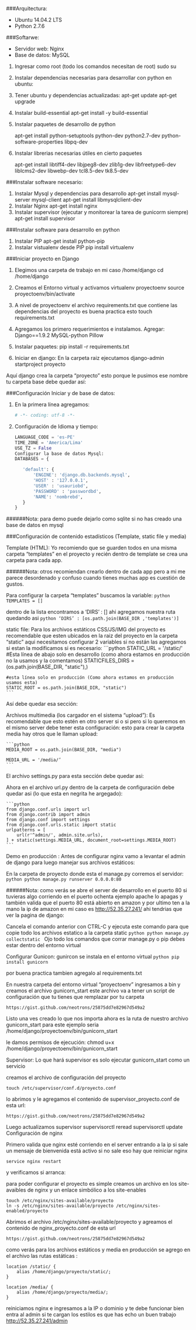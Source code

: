 ###Arquitectura:
- Ubuntu 14.04.2 LTS
- Python 2.7.6 

###Softarwe:
- Servidor web: Nginx
- Base de datos: MySQL

1. Ingresar como root (todo los comandos necesitan de root)
sudo su

2. Instalar dependencias necesarias para desarrollar con python en ubuntu:
	
3. Tener ubuntu y dependencias actualizadas:
	apt-get update
	apt-get upgrade
4. Instalar build-essential
	apt-get install -y build-essential 

6. Instalar paquetes de desarrollo de python

	apt-get install python-setuptools python-dev python2.7-dev python-software-properties libpq-dev

7. Instalar librerias necesarias útiles en cierto paquetes

	apt-get install libtiff4-dev libjpeg8-dev zlib1g-dev libfreetype6-dev liblcms2-dev libwebp-dev tcl8.5-dev tk8.5-dev

###Instalar software necesario:

1. Instalar Mysql y dependencias para desarrollo
	apt-get install mysql-server mysql-client
	apt-get install libmysqlclient-dev
2. Instalar Nginx
	apt-get install nginx
3. Instalar supervisor (ejecutar y monitorear la tarea de gunicorm siempre)
	apt-get install supervisor
	
###Instalar software para desarrollo en python
1. Instalar PIP
	apt-get install python-pip
2. Instalar vistualenv desde PIP 
	pip install virtualenv

###Iniciar proyecto en Django

1. Elegimos una carpeta de trabajo en mi caso /home/django
	cd /home/django
2. Creamos el Entorno virtual y activamos
	virtualenv proyectoenv
	source proyectoenv/bin/activate
3. A nivel de proyectoenv  el archivo requirements.txt que contiene las dependencias del proyecto es buena practica esto
	touch requirements.txt 

4. Agregamos los primero requerimientos e instalamos. Agregar: 
	Django==1.9.2
	MySQL-python
	Pillow

5. Instalar paquetes: 
	pip install -r requirements.txt

6. Iniciar en django: En la carpeta raiz ejecutamos 
	django-admin startproject proyecto
	
Aquí django crea la carpeta “proyecto” esto porque le pusimos ese nombre tu carpeta base debe quedar así:

	

###Configuración Iniciar y de base de datos:

1. En la primera línea agregamos: 
	```python
	# -*- coding: utf-8 -*-
	```

2. Configuración de Idioma y tiempo:
	```python
	LANGUAGE_CODE = 'es-PE'
	TIME_ZONE = 'America/Lima'
	USE_TZ = False
	Configurar la base de datos Mysql: 
	DATABASES = {
	
	   'default': {
	       'ENGINE': 'django.db.backends.mysql',
	       'HOST' : '127.0.0.1',
	       'USER' : 'usauriobd',
	       'PASSWORD' : 'passwordbd',
	       'NAME': 'nombrebd',
	   }
	}
	```

######Nota: para demo puede dejarlo como sqlite si no has creado una base de datos en mysql



###Configuración de contenido estadísticos (Template, static file y media)

Template (HTML): Yo recomiendo que se guarden todos en una misma carpeta “templates” en el proyecto y recién dentro de template se crea una carpeta para cada app. 

######Nota: otros recomiendan crearlo dentro de cada app pero a mi me parece desordenado y confuso cuando tienes muchas app es cuestión de gustos.

Para configurar la carpeta “templates” buscamos la variable:
	```python
	TEMPLATES = []
	```

dentro de la lista encontramos a ‘DIRS’ : [] ahi agregamos nuestra ruta quedando asi
	```python
	‘DIRS’ : [os.path.join(BASE_DIR ,'templates')]
	```

static file: Para los archivos estáticos CSS/JS/IMG del proyecto es recomendable que esten ubicados en la raiz del proyecto en la carpeta “static” aqui necesitamos configurar 2 variables si no están las agregamos si estan la modificamos si es necesario:
	```python
	STATIC_URL = '/static/'
	#Esta línea de abajo solo en desarrollo  (como ahora estamos en producción no la usamos y la comentamos)
	STATICFILES_DIRS = (os.path.join(BASE_DIR, "static"),) 
	
	#esta línea solo en producción (Como ahora estamos en producción usamos esta)
	STATIC_ROOT = os.path.join(BASE_DIR, "static")
	```

Así debe quedar esa sección:

Archivos multimedia (los cargador en el sistema “upload”): Es recomendable que esto estén en otro server si o si pero si lo queremos en el mismo server debe tener esta configuración:
esto para crear la carpeta media hay otros que le llaman upload:

	```python
	MEDIA_ROOT = os.path.join(BASE_DIR, "media")
	
	MEDIA_URL = '/media/’
	```

El archivo settings.py para esta sección debe quedar asi:

Ahora en el archivo url.py dentro de la carpeta de configuración debe quedar asi (lo que esta en negrita he argegado):
	
	```python
	from django.conf.urls import url
	from django.contrib import admin
	from django.conf import settings
	from django.conf.urls.static import static
	urlpatterns = [
	    url(r'^admin/', admin.site.urls),
	] + static(settings.MEDIA_URL, document_root=settings.MEDIA_ROOT)
	```

Demo en producción : Antes de configurar nginx vamo a levantar el admin de django para luego manejar sus archivos estáticos: 

En la carpeta de proyecto donde esta el manage.py corremos el servidor:
	```python
	python manage.py runserver 0.0.0.0:80
	```

######Nota: como verás se abre el server de desarrollo en el puerto 80 si tuvieras algo corriendo en el puerto ochenta ejemplo apache lo apagas y también valida que el puerto 80 está abierto en amazon y por ultimo ten a la mano la ip de amazon en mi caso es http://52.35.27.241/ ahi tendrias que ver la pagina de django:


Cancela el comando anterior con CTRL-C y ejecuta este comando para que copie todo los archivos estatico a la carpeta static
	```python
	python manage.py collectstatic
	```
Ojo todo los comandos que corrar manage.py o pip debes estar dentro del entorno virtual 

Configurar Gunicon: gunircon se instala en el entorno virtual
	```python
	pip install gunicorn
	```


por buena practica tambien agregalo al requirements.txt

En nuestra carpeta del entorno virtual “proyectoenv” ingresamos a bin y creamos el archivo gunicorn_start este archivo va a tener un script de configuración que tu tienes que remplazar por tu carpeta 

	https://gist.github.com/neotrons/25875dd7e82967d549a2

Listo una ves creado lo que nos importa ahora es la ruta de nuestro archivo gunicorn_start para este ejemplo seria 			/home/django/proyectoenv/bin/gunicorn_start 

le damos permisos de ejecución: 
	chmod u+x /home/django/proyectoenv/bin/gunicorn_start

Supervisor: Lo que hará supervisor es solo ejecutar gunicorn_start como un servicio 

creamos el archivo de configuración del proyecto 

	touch /etc/supervisor/conf.d/proyecto.conf

lo abrimos y le agregamos el contenido de supervisor_proyecto.conf de esta url:

	https://gist.github.com/neotrons/25875dd7e82967d549a2

Luego actualizamos supervisor 
	supervisorctl reread
	supervisorctl update
	Configuración de nginx 

Primero valida que nginx esté corriendo en el server entrando a la ip si sale un mensaje de bienvenida está activo si no sale eso hay que reiniciar nginx

	service nginx restart 

y verificamos si arranca:

para poder configurar el proyecto es simple creamos un archivo en los site-avaibles de nginx y un enlace simbólico a los site-enables
 
	touch /etc/nginx/sites-available/proyecto
	ln -s /etc/nginx/sites-available/proyecto /etc/nginx/sites-enabled/proyecto

Abrimos el archivo /etc/nginx/sites-available/proyecto  y agreamos el contenido de nginx_proyecto.conf de esta url

	https://gist.github.com/neotrons/25875dd7e82967d549a2

como verás para los archivos estáticos  y media en producción se agrego en el archivo las rutas estáticas :

	location /static/ {
		alias /home/django/proyecto/static/;
	}
	
	location /media/ {
		alias /home/django/proyecto/media/;
	}


reiniciamos nginx e ingresamos a la IP o dominio y te debe funcionar bien entra al admin si te cargan los estilos es que has echo un buen trabajo
http://52.35.27.241/admin
